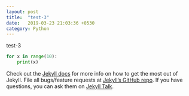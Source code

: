 ```yaml
---
layout: post
title:  "test-3"
date:   2019-03-23 21:03:36 +0530
category: Python
---
```

test-3

```python
for x in range(10):
	print(x)
```

Check out the [Jekyll docs][jekyll-docs] for more info on how to get the most out of Jekyll. File all bugs/feature requests at [Jekyll’s GitHub repo][jekyll-gh]. If you have questions, you can ask them on [Jekyll Talk][jekyll-talk].

[jekyll-docs]: https://jekyllrb.com/docs/home
[jekyll-gh]:   https://github.com/jekyll/jekyll
[jekyll-talk]: https://talk.jekyllrb.com/
